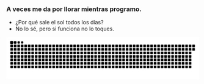 ### A veces me da por llorar mientras programo.

- ¿Por qué sale el sol todos los días?  
- No lo sé, pero si funciona no lo toques.


![](https://github.com/Saul-Sosa-Diaz/Saul-Sosa-Diaz/blob/output/github-contribution-grid-snake.svg)


